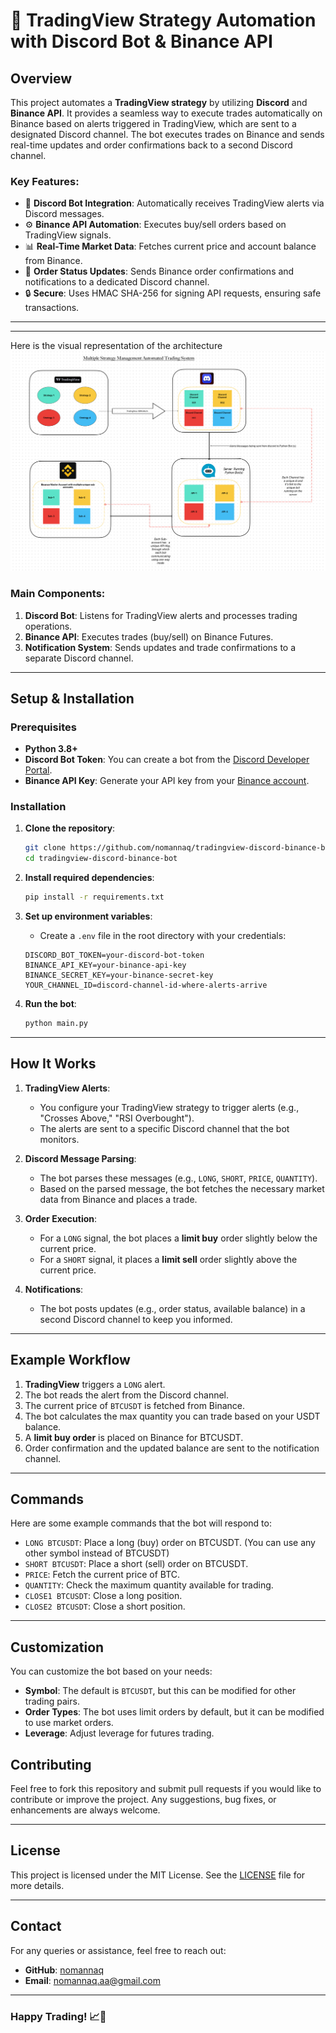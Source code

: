 # 🚀 TradingView Strategy Automation with Discord Bot & Binance API

## Overview

This project automates a **TradingView strategy** by utilizing **Discord** and **Binance API**. It provides a seamless way to execute trades automatically on Binance based on alerts triggered in TradingView, which are sent to a designated Discord channel. The bot executes trades on Binance and sends real-time updates and order confirmations back to a second Discord channel.

### Key Features:
- 💬 **Discord Bot Integration**: Automatically receives TradingView alerts via Discord messages.
- ⚙️ **Binance API Automation**: Executes buy/sell orders based on TradingView signals.
- 📊 **Real-Time Market Data**: Fetches current price and account balance from Binance.
- 📡 **Order Status Updates**: Sends Binance order confirmations and notifications to a dedicated Discord channel.
- 🔒 **Secure**: Uses HMAC SHA-256 for signing API requests, ensuring safe transactions.

---
---
Here is the visual representation of the architecture
![alt text](image.png)

### Main Components:
1. **Discord Bot**: Listens for TradingView alerts and processes trading operations.
2. **Binance API**: Executes trades (buy/sell) on Binance Futures.
3. **Notification System**: Sends updates and trade confirmations to a separate Discord channel.

---

## Setup & Installation

### Prerequisites
- **Python 3.8+**
- **Discord Bot Token**: You can create a bot from the [Discord Developer Portal](https://discord.com/developers/applications).
- **Binance API Key**: Generate your API key from your [Binance account](https://www.binance.com/).

### Installation

1. **Clone the repository**:
    ```bash
    git clone https://github.com/nomannaq/tradingview-discord-binance-bot.git
    cd tradingview-discord-binance-bot
    ```

2. **Install required dependencies**:
    ```bash
    pip install -r requirements.txt
    ```

3. **Set up environment variables**:
   - Create a `.env` file in the root directory with your credentials:
    ```plaintext
    DISCORD_BOT_TOKEN=your-discord-bot-token
    BINANCE_API_KEY=your-binance-api-key
    BINANCE_SECRET_KEY=your-binance-secret-key
    YOUR_CHANNEL_ID=discord-channel-id-where-alerts-arrive
    ```

4. **Run the bot**:
    ```bash
    python main.py
    ```

---

## How It Works

1. **TradingView Alerts**: 
   - You configure your TradingView strategy to trigger alerts (e.g., "Crosses Above," "RSI Overbought").
   - The alerts are sent to a specific Discord channel that the bot monitors.

2. **Discord Message Parsing**:
   - The bot parses these messages (e.g., `LONG`, `SHORT`, `PRICE`, `QUANTITY`).
   - Based on the parsed message, the bot fetches the necessary market data from Binance and places a trade.

3. **Order Execution**:
   - For a `LONG` signal, the bot places a **limit buy** order slightly below the current price.
   - For a `SHORT` signal, it places a **limit sell** order slightly above the current price.

4. **Notifications**:
   - The bot posts updates (e.g., order status, available balance) in a second Discord channel to keep you informed.

---

## Example Workflow

1. **TradingView** triggers a `LONG` alert.
2. The bot reads the alert from the Discord channel.
3. The current price of `BTCUSDT` is fetched from Binance.
4. The bot calculates the max quantity you can trade based on your USDT balance.
5. A **limit buy order** is placed on Binance for BTCUSDT.
6. Order confirmation and the updated balance are sent to the notification channel.

---

## Commands

Here are some example commands that the bot will respond to:

- `LONG BTCUSDT`: Place a long (buy) order on BTCUSDT. (You can use any other symbol instead of BTCUSDT) 
- `SHORT BTCUSDT`: Place a short (sell) order on BTCUSDT.
- `PRICE`: Fetch the current price of BTC.
- `QUANTITY`: Check the maximum quantity available for trading.
- `CLOSE1 BTCUSDT`: Close a long position.
- `CLOSE2 BTCUSDT`: Close a short position.

---

## Customization

You can customize the bot based on your needs:
- **Symbol**: The default is `BTCUSDT`, but this can be modified for other trading pairs.
- **Order Types**: The bot uses limit orders by default, but it can be modified to use market orders.
- **Leverage**: Adjust leverage for futures trading.



## Contributing

Feel free to fork this repository and submit pull requests if you would like to contribute or improve the project. Any suggestions, bug fixes, or enhancements are always welcome.

---

## License

This project is licensed under the MIT License. See the [LICENSE](LICENSE) file for more details.

---

## Contact

For any queries or assistance, feel free to reach out:

- **GitHub**: [nomannaq](https://github.com/your-username)
- **Email**: nomannaq.aa@gmail.com

---


### Happy Trading! 📈🚀
